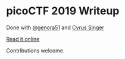 # picoCTF 2019 Writeup

Done with [@genora51](https://github.com/genora51/) and [Cyrus Singer](https://github.com/brianbob12/)

[Read it online](https://adotinthevoid.github.io/picoCTF-2019-writeup/)

Contributions welcome.
